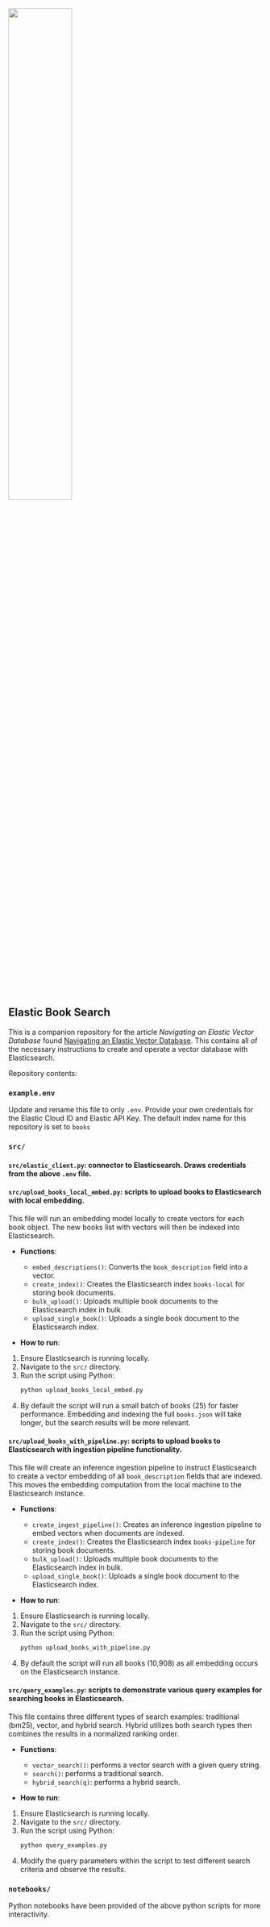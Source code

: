 <img src="https://github.com/user-attachments/assets/b2879240-ae16-4544-ae67-3d261a67e2a1" width="50%"/>

## Elastic Book Search
This is a companion repository for the article *Navigating an Elastic Vector Database* found [Navigating an Elastic Vector Database](). This contains all of the necessary instructions to create and operate a vector database with Elasticsearch.

Repository contents:

### `example.env`
Update and rename this file to only `.env`. Provide your own credentials for the Elastic Cloud ID and Elastic API Key. The default index name for this repository is set to `books`

### `src/`

#### `src/elastic_client.py`: connector to Elasticsearch. Draws credentials from the above `.env` file.

#### `src/upload_books_local_embed.py`: scripts to upload books to Elasticsearch with local embedding.
  This file will run an embedding model locally to create vectors for each book object. The new books list with vectors will then be indexed into Elasticsearch.

  - **Functions**:
    - `embed_descriptions()`: Converts the `book_description` field into a vector.
    - `create_index()`: Creates the Elasticsearch index `books-local` for storing book documents.
    - `bulk_upload()`: Uploads multiple book documents to the Elasticsearch index in bulk.
    - `upload_single_book()`: Uploads a single book document to the Elasticsearch index.

  - **How to run**:
  1. Ensure Elasticsearch is running locally.
  2. Navigate to the `src/` directory.
  3. Run the script using Python:
      ```sh
      python upload_books_local_embed.py
      ```
  4. By default the script will run a small batch of books (25) for faster performance. Embedding and indexing the full `books.json` will take longer, but the search results will be more relevant. 

#### `src/upload_books_with_pipeline.py`: scripts to upload books to Elasticsearch with ingestion pipeline functionality.
  This file will create an inference ingestion pipeline to instruct Elasticsearch to create a vector embedding of all `book_description` fields that are indexed. This moves the embedding computation from the local machine to the Elasticsearch instance.
- **Functions**:
  - `create_ingest_pipeline()`: Creates an inference ingestion pipeline to embed vectors when documents are indexed.
  - `create_index()`: Creates the Elasticsearch index `books-pipeline` for storing book documents.
  - `bulk_upload()`: Uploads multiple book documents to the Elasticsearch index in bulk.
  - `upload_single_book()`: Uploads a single book document to the Elasticsearch index.

- **How to run**:
1. Ensure Elasticsearch is running locally.
2. Navigate to the `src/` directory.
3. Run the script using Python:
    ```sh
    python upload_books_with_pipeline.py
    ```
4. By default the script will run all books (10,908) as all embedding occurs on the Elasticsearch instance.


#### `src/query_examples.py`: scripts to demonstrate various query examples for searching books in Elasticsearch.
  This file contains three different types of search examples: traditional (bm25), vector, and hybrid search. Hybrid utilizes both search types then combines the results in a normalized ranking order.

  - **Functions**:
    - `vector_search()`: performs a vector search with a given query string.
    - `search()`: performs a traditional search.
    - `hybrid_search(q)`: performs a hybrid search.


  - **How to run**:
  1. Ensure Elasticsearch is running locally.
  2. Navigate to the `src/` directory.
  3. Run the script using Python:
      ```sh
      python query_examples.py
      ```
  4. Modify the query parameters within the script to test different search criteria and observe the results.

### `notebooks/`
Python notebooks have been provided of the above python scripts for more interactivity.

